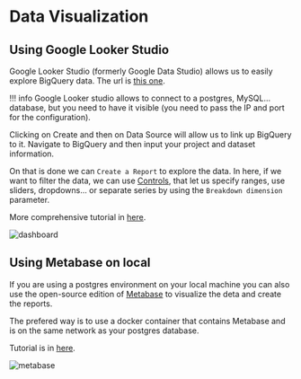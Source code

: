 # Data Visualization

## Using Google Looker Studio

Google Looker Studio (formerly Google Data Studio) allows us to easily explore BigQuery data. The url is [this one](https://lookerstudio.google.com/).

!!! info
    Google Looker studio allows to connect to a postgres, MySQL... database, but you need to have it visible (you need to pass the IP and port for the configuration).

Clicking on Create and then on Data Source will allow us to link up BigQuery to it. Navigate to BigQuery and then input your project and dataset information.

On that is done we can `Create a Report` to explore the data. In here, if we want to filter the data, we can use [Controls](https://support.google.com/looker-studio/answer/6312144?hl=en#zippy=%2Cin-this-article), that let us specify ranges, use sliders, dropdowns... or separate series by using the `Breakdown dimension` parameter.

More comprehensive tutorial in [here](https://www.youtube.com/watch?v=39nLTs74A3E&list=PL3MmuxUbc_hJed7dXYoJw8DoCuVHhGEQb&index=39).

![dashboard](https://www.benlcollins.com/wp-content/uploads/2016/07/mobile_dashboard.gif)

## Using Metabase on local

If you are using a postgres environment on your local machine you can also use the open-source edition of [Metabase](https://www.metabase.com/docs/latest/installation-and-operation/installing-metabase) to visualize the deta and create the reports.

The prefered way is to use a docker container that contains Metabase and is on the same network as your postgres database.

Tutorial is in [here](https://www.youtube.com/watch?v=BnLkrA7a6gM&list=PL3MmuxUbc_hJed7dXYoJw8DoCuVHhGEQb&index=41).

![metabase](https://www.metabase.com/images/stats-dashboard.svg)